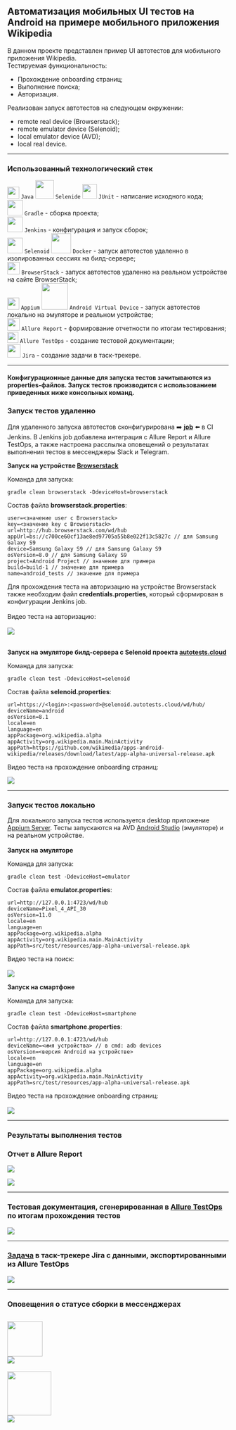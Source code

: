 ## Автоматизация мобильных UI тестов на Android на примере мобильного приложения Wikipedia
В данном проекте представлен пример UI автотестов для мобильного приложения Wikipedia.<br/>
Тестируемая функциональность:
- Прохождение onboarding страниц;
- Выполнение поиска;
- Авторизация.<br/>

Реализован запуск автотестов на следующем окружении:
- remote real device (Browserstack);
- remote emulator device (Selenoid);
- local emulator device (AVD);
- local real device.<br/>
---
### Использованный технологический стек
<img src="./images/logos/java.svg" width="27" /> `Java` 
<img src="./images/logos/selenide.svg" width="42" /> `Selenide` 
<img src="./images/logos/junit.svg" width="33" /> `JUnit` - написание исходного кода;<br/>
<img src="./images/logos/gradle.svg" width="35" height="35" /> `Gradle` - сборка проекта;<br/>
<img src="./images/logos/jenkins.svg" width="35" height="35" /> `Jenkins` - конфигурация и запуск сборок;<br/>
<img src="./images/logos/selenoid.svg" width="35" /> `Selenoid` 
<img src="./images/logos/docker.svg" width="45" /> `Docker` - запуск автотестов удаленно в изолированных сессиях на билд-сервере;<br/>
<img src="./images/logos/browserstack.svg" width="28" /> `BrowserStack` - запуск автотестов удаленно на реальном устройстве на сайте BrowserStack;<br/>
<img src="./images/logos/appium.svg" width="27" /> `Appium`
<img src="./images/logos/android.svg" width="60" /> `Android Virtual Device` - запуск автотестов локально на эмуляторе и реальном устройстве;<br/>
<img src="./images/logos/allure.svg" width="28" /> `Allure Report` - формирование отчетности по итогам тестирования;<br/>
<img src="./images/logos/allure_testops.svg" width="24.7" /> `Allure TestOps` - создание тестовой документации;<br/>
<img src="./images/logos/jira.svg" width="30" /> `Jira` - создание задачи в таск-трекере.<br/>


---
#### Конфигурационные данные для запуска тестов зачитываются из properties-файлов. Запуск тестов производится с использованием приведенных ниже консольных команд.<br/>

### Запуск тестов удаленно
Для удаленного запуска автотестов сконфигурирована :arrow_right: **[job](https://jenkins.autotests.cloud/job/08-WakeUpTheo-mobile-Wiki/)** :arrow_left: в CI Jenkins. В Jenkins job добавлена интеграция с Allure Report и Allure TestOps, а также настроена расслылка оповещений о результатах выполнения тестов в мессенджеры Slack и Telegram.<br/>

**Запуск на устройстве [Browserstack](https://www.browserstack.com/)**

Команда для запуска:
```
gradle clean browserstack -DdeviceHost=browserstack
```
Состав файла **browserstack.properties**:
```
user=<значение user с Browserstack>
key=<значение key с Browserstack>
url=http://hub.browserstack.com/wd/hub
appUrl=bs://c700ce60cf13ae8ed97705a55b8e022f13c5827c // для Samsung Galaxy S9
device=Samsung Galaxy S9 // для Samsung Galaxy S9
osVersion=8.0 // для Samsung Galaxy S9
project=Android Project // значение для примера
build=build-1 // значение для примера
name=android_tests // значение для примера
```

Для прохождения теста на авторизацию на устройстве Browserstack также необходим файл **credentials.properties**, который сформирован в конфигурации Jenkins job.<br/><br/>
Видео теста на авторизацию:<br/><br/>
![](./images/attachs/browserstack_test.gif)
<br/><br/>


**Запуск на эмуляторе билд-сервера с Selenoid проекта [autotests.cloud](https://selenoid.autotests.cloud/#/)**

Команда для запуска:
```
gradle clean test -DdeviceHost=selenoid
```
Состав файла **selenoid.properties**:
```
url=https://<login>:<password>@selenoid.autotests.cloud/wd/hub/
deviceName=android
osVersion=8.1
locale=en
language=en
appPackage=org.wikipedia.alpha
appActivity=org.wikipedia.main.MainActivity
appPath=https://github.com/wikimedia/apps-android-wikipedia/releases/download/latest/app-alpha-universal-release.apk
```
Видео теста на прохождение onboarding страниц:<br/>

![](./images/attachs/selenoid_test.gif)


---
### Запуск тестов локально
Для локального запуска тестов используется desktop приложение [Appium Server](https://github.com/appium/appium-desktop). Тесты запускаются на AVD [Android Studio](https://developer.android.com/studio) (эмуляторе) и на реальном устройстве.<br/><br/>
**Запуск на эмуляторе**

Команда для запуска:
```
gradle clean test -DdeviceHost=emulator
```
Состав файла **emulator.properties**:
```
url=http://127.0.0.1:4723/wd/hub
deviceName=Pixel_4_API_30
osVersion=11.0
locale=en
language=en
appPackage=org.wikipedia.alpha
appActivity=org.wikipedia.main.MainActivity
appPath=src/test/resources/app-alpha-universal-release.apk
```
Видео теста на поиск:<br/><br/>
![](./images/attachs/emulator_test.gif)


**Запуск на смартфоне**

Команда для запуска:
```
gradle clean test -DdeviceHost=smartphone
```
Состав файла **smartphone.properties**:
```
url=http://127.0.0.1:4723/wd/hub
deviceName=<имя устройства> // в cmd: adb devices
osVersion=<версия Android на устройстве>
locale=en
language=en
appPackage=org.wikipedia.alpha
appActivity=org.wikipedia.main.MainActivity
appPath=src/test/resources/app-alpha-universal-release.apk
```
Видео теста на прохождение onboarding страниц:<br/><br/>
![](./images/attachs/smartphone_test.gif)


---
### Результаты выполнения тестов


### Отчет в Allure Report
![](./images/screenshots/allure_1.png)


![](./images/screenshots/allure_2.png)

---
### Тестовая документация, сгенерированная в [Allure TestOps](https://allure.autotests.cloud/project/789/dashboards) по итогам прохождения тестов
![](./images/screenshots/allure_3.png)

---
### [Задача](https://jira.autotests.cloud/browse/HOMEWORK-292) в таск-трекере Jira с данными, экспортированными из Allure TestOps
![](./images/screenshots/jira.png)

---
### Оповещения о статусе сборки в мессенджерах
<img src="./images/logos/slack.svg" width="80" /><br/>
![](./images/screenshots/slack_notice.png)
---
<img src="./images/logos/telegram.svg" width="100" /><br/>
![](./images/screenshots/telegram_notice.png)
